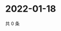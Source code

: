 # 2022-01-18

共 0 条

<!-- BEGIN WEIBO -->
<!-- 最后更新时间 Tue Jan 18 2022 01:24:20 GMT+0800 (China Standard Time) -->

<!-- END WEIBO -->
